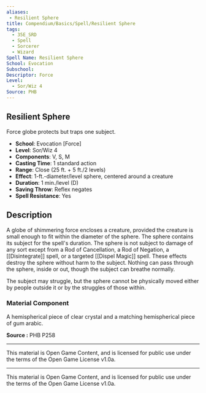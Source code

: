 ```yaml
---
aliases:
 - Resilient Sphere  
title: Compendium/Basics/Spell/Resilient Sphere  
tags:  
  - 35E_SRD  
  - Spell  
  - Sorcerer  
  - Wizard  
Spell Name: Resilient Sphere  
School: Evocation  
Subschool:  
Descriptor: Force  
Level:  
  - Sor/Wiz 4  
Source: PHB  
---
```


## Resilient Sphere

Force globe protects but traps one subject.

- **School**: Evocation [Force]  
- **Level**: Sor/Wiz 4  
- **Components**: V, S, M  
- **Casting Time**: 1 standard action  
- **Range**: Close (25 ft. + 5 ft./2 levels)  
- **Effect**: 1-ft.-diameter/level sphere, centered around a creature  
- **Duration**: 1 min./level (D)  
- **Saving Throw**: Reflex negates  
- **Spell Resistance**: Yes  

## Description

A globe of shimmering force encloses a creature, provided the creature is small enough to fit within the diameter of the sphere. The sphere contains its subject for the spell's duration. The sphere is not subject to damage of any sort except from a Rod of Cancellation, a Rod of Negation, a [[Disintegrate]] spell, or a targeted [[Dispel Magic]] spell. These effects destroy the sphere without harm to the subject. Nothing can pass through the sphere, inside or out, though the subject can breathe normally.

The subject may struggle, but the sphere cannot be physically moved either by people outside it or by the struggles of those within.

### Material Component

A hemispherical piece of clear crystal and a matching hemispherical piece of gum arabic.


**Source :** PHB P258

---

This material is Open Game Content, and is licensed for public use under  
the terms of the Open Game License v1.0a.

---

This material is Open Game Content, and is licensed for public use under the terms of the Open Game License v1.0a.
